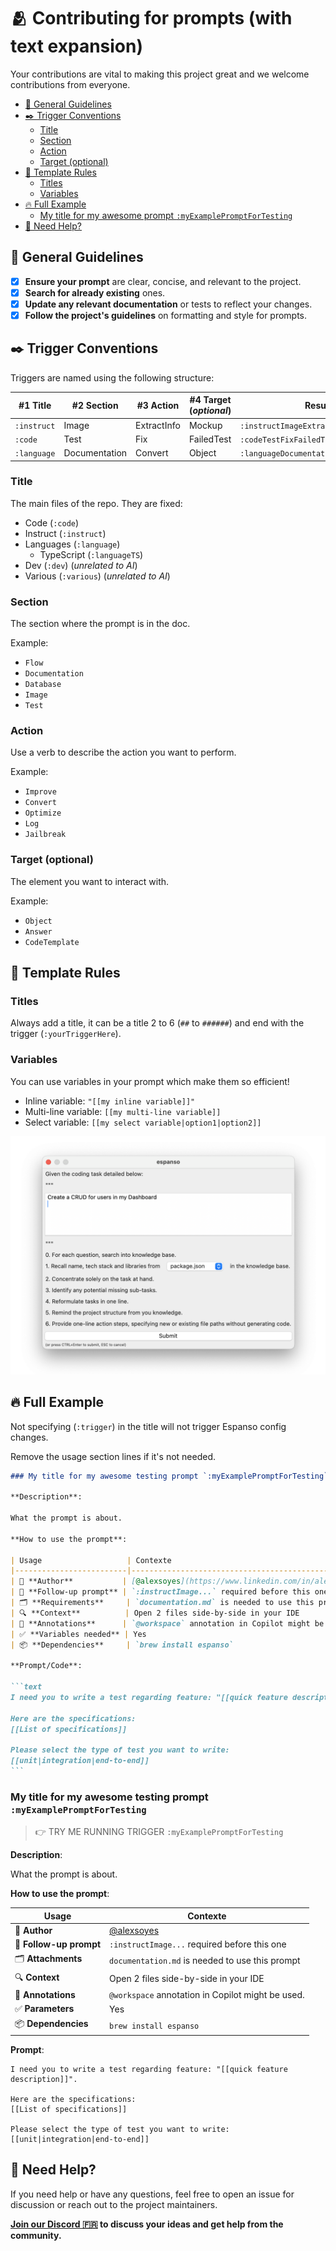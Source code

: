# 🫂 Contributing for prompts (with text expansion)

Your contributions are vital to making this project great and we welcome contributions from everyone.

- [👮 General Guidelines](#-general-guidelines)
- [✒️ Trigger Conventions](#️-trigger-conventions)
  - [Title](#title)
  - [Section](#section)
  - [Action](#action)
  - [Target (optional)](#target-optional)
- [📜 Template Rules](#-template-rules)
  - [Titles](#titles)
  - [Variables](#variables)
- [🔥 Full Example](#-full-example)
  - [My title for my awesome prompt `:myExamplePromptForTesting`](#my-title-for-my-awesome-prompt-myexamplepromptfortesting)
- [💪 Need Help?](#-need-help)

## 👮 General Guidelines

- [x] **Ensure your prompt** are clear, concise, and relevant to the project.
- [x] **Search for already existing** ones.
- [x] **Update any relevant documentation** or tests to reflect your changes.
- [x] **Follow the project's guidelines** on formatting and style for prompts.

## ✒️ Trigger Conventions

Triggers are named using the following structure:

| #1 Title | #2 Section | #3 Action | #4 Target (*optional*) | Result |
| ------ | -------- | ------- | ------- | ------ |
| `:instruct` | Image | ExtractInfo | Mockup | `:instructImageExtractInfoMockup` |
| `:code` | Test | Fix | FailedTest | `:codeTestFixFailedTest` |
| `:language` | Documentation | Convert | Object | `:languageDocumentationConvertObject` |

### Title

The main files of the repo. They are fixed:

- Code (`:code`)
- Instruct (`:instruct`)
- Languages (`:language`)
  - TypeScript (`:languageTS`)
- Dev (`:dev`) (*unrelated to AI*)
- Various (`:various`) (*unrelated to AI*)

### Section

The section where the prompt is in the doc.

Example:

- `Flow`
- `Documentation`
- `Database`
- `Image`
- `Test`

### Action

Use a verb to describe the action you want to perform.

Example:

- `Improve`
- `Convert`
- `Optimize`
- `Log`
- `Jailbreak`

### Target (optional)

The element you want to interact with.

Example:

- `Object`
- `Answer`
- `CodeTemplate`

## 📜 Template Rules

### Titles

Always add a title, it can be a title 2 to 6 (`##` to `######`) and end with the trigger (`:yourTriggerHere`).

### Variables

You can use variables in your prompt which make them so efficient!

- Inline variable: `"[[my inline variable]]"`
- Multi-line variable: `[[my multi-line variable]]`
- Select variable: `[[my select variable|option1|option2]]`

![Espanso Window](./images/espanso-prompt-window.png)

## 🔥 Full Example

Not specifying (`:trigger`) in the title will not trigger Espanso config changes.

Remove the usage section lines if it's not needed.

````markdown
### My title for my awesome testing prompt `:myExamplePromptForTesting`

**Description**:

What the prompt is about.

**How to use the prompt**:

| Usage                   | Contexte                                                   |
|-------------------------|------------------------------------------------------------|
| 🚀 **Author**           | [@alexsoyes](https://www.linkedin.com/in/alexandre-soyer)  |
| 🔁 **Follow-up prompt** | `:instructImage...` required before this one               |
| 🗂️ **Requirements**     | `documentation.md` is needed to use this prompt            |
| 🔍 **Context**          | Open 2 files side-by-side in your IDE                      |
| 📌 **Annotations**      | `@workspace` annotation in Copilot might be used.          |
| ✅ **Variables needed** | Yes                                                        |
| 📦 **Dependencies**     | `brew install espanso`                                     |

**Prompt/Code**:

```text
I need you to write a test regarding feature: "[[quick feature description]]".

Here are the specifications:
[[List of specifications]]

Please select the type of test you want to write:
[[unit|integration|end-to-end]]
```
````

### My title for my awesome testing prompt `:myExamplePromptForTesting`

> 👉 TRY ME RUNNING TRIGGER `:myExamplePromptForTesting`

**Description**:

What the prompt is about.

**How to use the prompt**:

| Usage                   | Contexte                                                   |
|-------------------------|------------------------------------------------------------|
| 🚀 **Author**           | [@alexsoyes](https://www.linkedin.com/in/alexandre-soyer)  |
| 🔁 **Follow-up prompt** | `:instructImage...` required before this one               |
| 🗂️ **Attachments**      | `documentation.md` is needed to use this prompt            |
| 🔍 **Context**          | Open 2 files side-by-side in your IDE                      |
| 📌 **Annotations**      | `@workspace` annotation in Copilot might be used.          |
| ✅ **Parameters**       | Yes                                                        |
| 📦 **Dependencies**     | `brew install espanso`                                     |

**Prompt**:

```text
I need you to write a test regarding feature: "[[quick feature description]]".

Here are the specifications:
[[List of specifications]]

Please select the type of test you want to write:
[[unit|integration|end-to-end]]
```

## 💪 Need Help?

If you need help or have any questions, feel free to open an issue for discussion or reach out to the project maintainers.

**[Join our Discord 🇫🇷](https://discord.gg/mcNwacZCvC) to discuss your ideas and get help from the community.**
